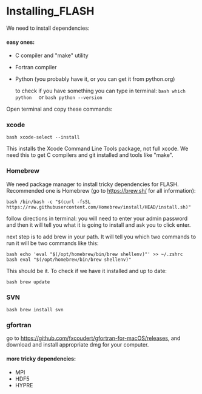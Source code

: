 # Installing_FLASH

We need to install dependencies: 

#### easy ones: 
* C compiler and "make" utility
* Fortran compiler
* Python (you probably have it, or you can get it from python.org)

  to check if you have something you can type in terminal:
  ```bash which python  ```
  or
  ```bash python --version  ```
  
Open terminal and copy these commands: 

### xcode

```bash xcode-select --install ```

This installs the Xcode Command Line Tools package, not full xcode. We need this to get C compilers and git installed and tools like "make". 

### Homebrew
We need package manager to install tricky dependencies for FLASH. Recommended one is Homebrew (go to https://brew.sh/ for all information):

```bash /bin/bash -c "$(curl -fsSL https://raw.githubusercontent.com/Homebrew/install/HEAD/install.sh)" ```

follow directions in terminal: you will need to enter your admin password and then it will tell you what it is going to install and ask you to click enter.

next step is to add brew in your path. It will tell you which two commands to run it will be two commands like this: 

```bash echo 'eval "$(/opt/homebrew/bin/brew shellenv)"' >> ~/.zshrc  ```
```bash eval "$(/opt/homebrew/bin/brew shellenv)"  ```

This should be it. To check if we have it installed and up to date:

```bash brew update  ```

### SVN
```bash brew install svn  ```

### gfortran
go to https://github.com/fxcoudert/gfortran-for-macOS/releases, and download and install appropriate dmg for your computer. 

#### more tricky dependencies: 
* MPI
* HDF5
* HYPRE






